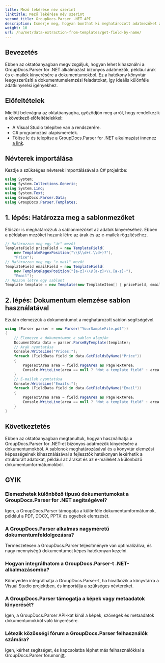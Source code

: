 ```yaml
---
title: Mező lekérése név szerint
linktitle: Mező lekérése név szerint
second_title: GroupDocs.Parser .NET API
description: Ismerje meg, hogyan bonthat ki meghatározott adatmezőket a dokumentumokból a GroupDocs.Parser for .NET segítségével. Útmutató lépésről lépésre kódpéldákkal.
weight: 10
url: /hu/net/data-extraction-from-templates/get-field-by-name/
---
```

## Bevezetés
Ebben az oktatóanyagban megvizsgáljuk, hogyan lehet kihasználni a GroupDocs.Parser for .NET alkalmazást bizonyos adatmezők, például árak és e-mailek kinyerésére a dokumentumokból. Ez a hatékony könyvtár leegyszerűsíti a dokumentumelemzési feladatokat, így ideális különféle adatkinyerési igényekhez.
## Előfeltételek
Mielőtt belevágna az oktatóanyagba, győződjön meg arról, hogy rendelkezik a következő előfeltételekkel:
- A Visual Studio telepítve van a rendszerére.
- C# programozási alapismeretek.
-  Töltse le és telepítse a GroupDocs.Parser for .NET alkalmazást innen[ez a link](https://releases.groupdocs.com/parser/net/).

## Névterek importálása
Kezdje a szükséges névterek importálásával a C# projektbe:
```csharp
using System;
using System.Collections.Generic;
using System.Linq;
using System.Text;
using GroupDocs.Parser.Data;
using GroupDocs.Parser.Templates;
```
## 1. lépés: Határozza meg a sablonmezőket
Először is meghatározzuk a sablonmezőket az adatok kinyeréséhez. Ebben a példában mezőket hozunk létre az árak és az e-mailek rögzítéséhez.
```csharp
// Határozzon meg egy "ár" mezőt
TemplateField priceField = new TemplateField(
    new TemplateRegexPosition("\\$\\d+(.\\d+)?"),
    "Price");
// Határozzon meg egy "e-mail" mezőt
TemplateField emailField = new TemplateField(
    new TemplateRegexPosition("[a-z]+\\@[a-z]+\\.[a-z]+"),
    "Email");
// Hozzon létre egy sablont
Template template = new Template(new TemplateItem[] { priceField, emailField });
```
## 2. lépés: Dokumentum elemzése sablon használatával
Ezután elemezzük a dokumentumot a meghatározott sablon segítségével.
```csharp
using (Parser parser = new Parser("YourSampleFile.pdf"))
{
    // Elemezze a dokumentumot a sablon alapján
    DocumentData data = parser.ParseByTemplate(template);
    // Árak nyomtatása
    Console.WriteLine("Prices:");
    foreach (FieldData field in data.GetFieldsByName("Price"))
    {
        PageTextArea area = field.PageArea as PageTextArea;
        Console.WriteLine(area == null ? "Not a template field" : area.Text);
    }
    // E-mailek nyomtatása
    Console.WriteLine("Emails:");
    foreach (FieldData field in data.GetFieldsByName("Email"))
    {
        PageTextArea area = field.PageArea as PageTextArea;
        Console.WriteLine(area == null ? "Not a template field" : area.Text);
    }
}
```

## Következtetés
Ebben az oktatóanyagban megtanultuk, hogyan használhatja a GroupDocs.Parser for .NET-et bizonyos adatmezők kinyerésére a dokumentumokból. A sablonok meghatározásával és a könyvtár elemzési képességeinek kihasználásával a fejlesztők hatékonyan lekérhetik a strukturált adatokat, például az árakat és az e-maileket a különböző dokumentumformátumokból.

## GYIK
### Elemezhetek különböző típusú dokumentumokat a GroupDocs.Parser for .NET segítségével?
Igen, a GroupDocs.Parser támogatja a különféle dokumentumformátumok, például a PDF, DOCX, PPTX és egyebek elemzését.
### A GroupDocs.Parser alkalmas nagyméretű dokumentumfeldolgozásra?
Természetesen a GroupDocs.Parser teljesítményre van optimalizálva, és nagy mennyiségű dokumentumot képes hatékonyan kezelni.
### Hogyan integrálhatom a GroupDocs.Parser-t .NET-alkalmazásomba?
Könnyedén integrálhatja a GroupDocs.Parser-t, ha hivatkozik a könyvtárra a Visual Studio projektben, és importálja a szükséges névtereket.
### A GroupDocs.Parser támogatja a képek vagy metaadatok kinyerését?
Igen, a GroupDocs.Parser API-kat kínál a képek, szövegek és metaadatok dokumentumokból való kinyerésére.
### Létezik közösségi fórum a GroupDocs.Parser felhasználók számára?
 Igen, kérhet segítséget, és kapcsolatba léphet más felhasználókkal a GroupDocs.Parser fórumon[itt](https://forum.groupdocs.com/c/parser/17).